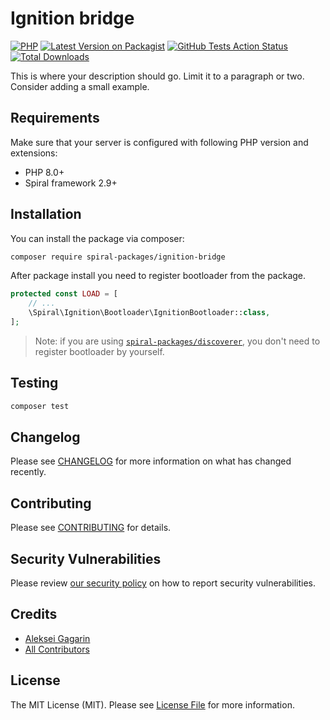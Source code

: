 # Ignition bridge

[![PHP](https://img.shields.io/packagist/php-v/spiral-packages/ignition-bridge.svg?style=flat-square)](https://packagist.org/packages/spiral-packages/ignition-bridge)
[![Latest Version on Packagist](https://img.shields.io/packagist/v/spiral-packages/ignition-bridge.svg?style=flat-square)](https://packagist.org/packages/spiral-packages/ignition-bridge)
[![GitHub Tests Action Status](https://img.shields.io/github/workflow/status/spiral-packages/ignition-bridge/run-tests?label=tests&style=flat-square)](https://github.com/spiral-packages/ignition-bridge/actions?query=workflow%3Arun-tests+branch%3Amain)
[![Total Downloads](https://img.shields.io/packagist/dt/spiral-packages/ignition-bridge.svg?style=flat-square)](https://packagist.org/packages/spiral-packages/ignition-bridge)

This is where your description should go. Limit it to a paragraph or two. Consider adding a small example.


## Requirements

Make sure that your server is configured with following PHP version and extensions:

- PHP 8.0+
- Spiral framework 2.9+



## Installation

You can install the package via composer:

```bash
composer require spiral-packages/ignition-bridge
```

After package install you need to register bootloader from the package.

```php
protected const LOAD = [
    // ...
    \Spiral\Ignition\Bootloader\IgnitionBootloader::class,
];
```

> Note: if you are using [`spiral-packages/discoverer`](https://github.com/spiral-packages/discoverer),
> you don't need to register bootloader by yourself.

## Testing

```bash
composer test
```

## Changelog

Please see [CHANGELOG](CHANGELOG.md) for more information on what has changed recently.

## Contributing

Please see [CONTRIBUTING](.github/CONTRIBUTING.md) for details.

## Security Vulnerabilities

Please review [our security policy](../../security/policy) on how to report security vulnerabilities.

## Credits

- [Aleksei Gagarin](https://github.com/spiral-packages)
- [All Contributors](../../contributors)

## License

The MIT License (MIT). Please see [License File](LICENSE) for more information.

